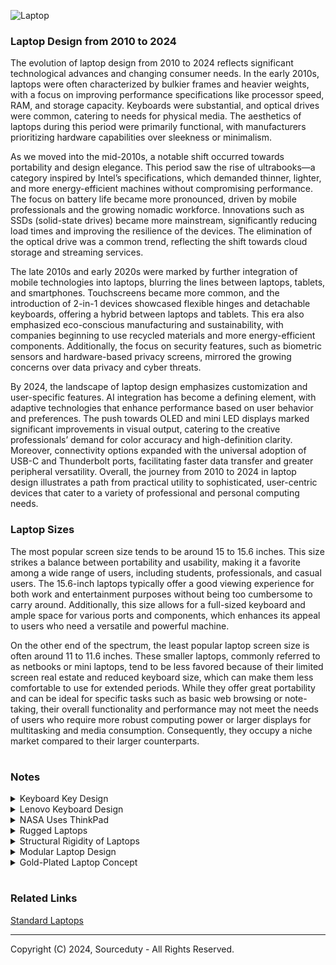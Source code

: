 ![Laptop](https://github.com/sourceduty/Laptop_Design/assets/123030236/5975e1ef-3607-4d45-b706-575d3ab6e89c)

### Laptop Design from 2010 to 2024

The evolution of laptop design from 2010 to 2024 reflects significant technological advances and changing consumer needs. In the early 2010s, laptops were often characterized by bulkier frames and heavier weights, with a focus on improving performance specifications like processor speed, RAM, and storage capacity. Keyboards were substantial, and optical drives were common, catering to needs for physical media. The aesthetics of laptops during this period were primarily functional, with manufacturers prioritizing hardware capabilities over sleekness or minimalism.

As we moved into the mid-2010s, a notable shift occurred towards portability and design elegance. This period saw the rise of ultrabooks—a category inspired by Intel’s specifications, which demanded thinner, lighter, and more energy-efficient machines without compromising performance. The focus on battery life became more pronounced, driven by mobile professionals and the growing nomadic workforce. Innovations such as SSDs (solid-state drives) became more mainstream, significantly reducing load times and improving the resilience of the devices. The elimination of the optical drive was a common trend, reflecting the shift towards cloud storage and streaming services.

The late 2010s and early 2020s were marked by further integration of mobile technologies into laptops, blurring the lines between laptops, tablets, and smartphones. Touchscreens became more common, and the introduction of 2-in-1 devices showcased flexible hinges and detachable keyboards, offering a hybrid between laptops and tablets. This era also emphasized eco-conscious manufacturing and sustainability, with companies beginning to use recycled materials and more energy-efficient components. Additionally, the focus on security features, such as biometric sensors and hardware-based privacy screens, mirrored the growing concerns over data privacy and cyber threats.

By 2024, the landscape of laptop design emphasizes customization and user-specific features. AI integration has become a defining element, with adaptive technologies that enhance performance based on user behavior and preferences. The push towards OLED and mini LED displays marked significant improvements in visual output, catering to the creative professionals’ demand for color accuracy and high-definition clarity. Moreover, connectivity options expanded with the universal adoption of USB-C and Thunderbolt ports, facilitating faster data transfer and greater peripheral versatility. Overall, the journey from 2010 to 2024 in laptop design illustrates a path from practical utility to sophisticated, user-centric devices that cater to a variety of professional and personal computing needs.

### Laptop Sizes

The most popular screen size tends to be around 15 to 15.6 inches. This size strikes a balance between portability and usability, making it a favorite among a wide range of users, including students, professionals, and casual users. The 15.6-inch laptops typically offer a good viewing experience for both work and entertainment purposes without being too cumbersome to carry around. Additionally, this size allows for a full-sized keyboard and ample space for various ports and components, which enhances its appeal to users who need a versatile and powerful machine.

On the other end of the spectrum, the least popular laptop screen size is often around 11 to 11.6 inches. These smaller laptops, commonly referred to as netbooks or mini laptops, tend to be less favored because of their limited screen real estate and reduced keyboard size, which can make them less comfortable to use for extended periods. While they offer great portability and can be ideal for specific tasks such as basic web browsing or note-taking, their overall functionality and performance may not meet the needs of users who require more robust computing power or larger displays for multitasking and media consumption. Consequently, they occupy a niche market compared to their larger counterparts.

#
### Notes

<details><summary>Keyboard Key Design</summary>
<br>

![Keyboards](https://github.com/sourceduty/Laptop_Design/assets/123030236/66da29cb-fc42-45d8-838f-d90f64671b42)

#
#### Keyboard Keycap Types

Chiclet: Flat, square or rectangular keys with rounded corners, common in laptops and low-profile keyboards.

Membrane/Rubber Dome: Uses a rubber dome that collapses to complete the circuit, not mechanical.

Scissor-Switch: Uses a scissor mechanism for more stable and responsive key press, often in laptops.

Topre: Hybrid switch combining mechanical and rubber dome elements, known for tactile feedback.

Buckling Spring: Uses a spring that buckles under pressure, creating tactile and audible click, famous in IBM Model M keyboards.

Alps: Mechanical switches known for distinctive tactile and clicky feel, various types like SKCM (clicky) and SKCL (linear).

Cherry MX: Popular mechanical switches with color-coded versions indicating different characteristics:
   - Cherry MX Blue: Clicky and tactile
   - Cherry MX Brown: Tactile but not clicky
   - Cherry MX Red: Linear and light
   - Cherry MX Black: Linear and heavy
   - Cherry MX Green: Clicky and heavy
   - Cherry MX Clear: Tactile and medium
     
Kailh: Similar to Cherry MX switches, includes clicky, tactile, and linear versions.

Gateron: Known for smoother keystrokes compared to Cherry MX, includes Blue (clicky), Brown (tactile), and Red (linear).

Romer-G: Developed by Logitech, known for shorter actuation distance and durability.

Optical: Uses light to detect key presses, offering faster response times and increased durability.

Hall Effect: Uses a magnetic field to detect key presses, known for high durability and smooth key presses.

#
#### Keycap Pitch

Key pitch refers to the distance between the centers of two adjacent keys on a keyboard or keypad. It is a crucial factor in the design and usability of keyboards, affecting both comfort and typing speed. Standard key pitches vary depending on the type of keyboard; for instance, full-sized keyboards typically have a key pitch of around 18-20 millimeters. This spacing is designed to accommodate the average finger width, allowing for accurate and comfortable typing. When the key pitch is too small, users may experience increased typing errors and discomfort due to the cramped spacing, while a larger key pitch can lead to a slower typing speed as fingers have to travel further between keys.

In the context of musical keyboards, key pitch also plays a significant role. Here, it refers to the spacing between adjacent keys, which is standardized to ensure consistent playability across different instruments. For instance, the key pitch on a piano is about 23.5 millimeters for white keys and around 13.7 millimeters for black keys. This standardized spacing allows musicians to easily transition between different keyboards without having to adjust their playing technique. The consistency in key pitch ensures that the tactile feedback and reachability of keys remain uniform, facilitating better performance and reducing the likelihood of errors during play.

#
#### Key Gap Sizes

Key gap sizes refer to the spaces between individual keys on a keyboard. These gaps are crucial for preventing accidental key presses, enhancing the tactile feedback, and improving overall typing accuracy. On most computer keyboards, the key gaps are designed to be just wide enough to distinguish between keys but not so wide that they reduce typing efficiency. A typical key gap on a standard keyboard is about 1.5-4 millimeters. This spacing helps users to feel each key distinctly, thereby minimizing the chances of pressing multiple keys simultaneously, which can lead to typing errors.

In musical keyboards, key gap sizes also hold significance, particularly for touch and playability. The gaps between the keys on a piano, for instance, allow musicians to feel their way across the keyboard without needing to constantly look at their hands. This tactile feedback is essential for playing complex pieces that require rapid finger movements. The consistency in gap sizes across different musical keyboards ensures that musicians can perform seamlessly regardless of the instrument they are using. Proper key gap sizes are essential in both types of keyboards to maintain a balance between speed, accuracy, and comfort.

<br>
</details>
<details><summary>Lenovo Keyboard Design</summary>
<br>

#
### Lenovo Keyboard Design

![Lenovo Thinkpad](https://github.com/sourceduty/Laptop_Design/assets/123030236/a8cb5d4e-3eca-4f0f-8204-503e5aac2d98)

Lenovo ThinkPad laptops are noted for their distinctive keyboard design, featuring slightly concave keys that are designed to fit the fingertips and spaced to minimize typing errors. The keys offer a deeper travel than many competitors, which can be satisfying for frequent typists but might require some adjustment for those accustomed to shallower keyboards. This key design is intended to reduce fatigue during long typing sessions, though it might feel bulky to some users.

The key gap size for Lenovo ThinkPad laptops generally refers to the distance between the keys on the keyboard. This gap can vary slightly between different models, but it typically ranges from about 1.5 mm to 3 mm. If you need the exact gap size for a specific model, it would be best to refer to the product specifications or user manual for that model.

Compared to other laptop brands such as Dell’s XPS series or Apple’s MacBook series, which utilize flatter, chiclet-style keys, the ThinkPad's rounded keys and noticeable spacing can be a drawback for users seeking a sleeker, more modern aesthetic. These laptops often have less tactile keyboards with shorter travel, catering to a preference for compactness over typing comfort. The robust build of ThinkPad keyboards, while durable, adds to the overall weight and thickness of the laptops, which might be a disadvantage for users prioritizing portability.

Moreover, the presence of the TrackPoint or pointing stick in the middle of the ThinkPad keyboard is a unique feature that can affect the overall layout and might not appeal to everyone. While it allows for convenient pointer control without moving hands away from the keyboard, it requires a learning curve and can be seen as a redundancy with the touchpad, complicating the user experience. Additionally, the firm feedback and stiffness of the keys, although beneficial for accurate typing, may initially feel less comfortable for users transitioning from softer, quieter keyboards.

<br>
</details>
<details><summary>NASA Uses ThinkPad</summary>
<br>

#
### NASA Uses ThinkPad

![ISS](https://github.com/sourceduty/Laptop_Design/assets/123030236/57ca4ff6-920f-49f8-bb62-b320ed85dc2b)

NASA primarily uses ThinkPad laptops. ThinkPad is a brand of laptop computers originally developed by IBM and now manufactured and sold by Lenovo. The combination of durability, reliability, security, customization options, and compatibility makes ThinkPad laptops a preferred choice for NASA and similar organizations.

<br>
</details>
<details><summary>Rugged Laptops</summary>
<br>

#
### Rugged Laptops

![Rugged Laptop](https://github.com/sourceduty/Laptop_Design/assets/123030236/64a55de0-7f4f-4ef5-aa97-cafe5d109d28)

Rugged laptops are specifically designed to withstand harsh conditions and physical challenges that would typically compromise or damage standard laptops. Unlike normal laptops, which are optimized primarily for performance and aesthetic appeal in relatively safe and controlled environments, rugged laptops are built with durability at the forefront. They often feature reinforced frames, shock-resistant hard drives, and water-resistant keyboards, making them ideal for use in extreme environments such as construction sites, military operations, and outdoor scientific research. The robust construction ensures that they can endure drops, vibrations, and exposure to elements like dust and moisture, which might otherwise lead to system failures in conventional laptops.

However, the enhanced durability of rugged laptops comes with certain trade-offs. One significant drawback is their increased weight and bulk compared to standard laptops. The protective measures necessary to fortify rugged laptops—such as thicker casings and heavier materials—add to their overall size and weight, making them less portable and more cumbersome to handle in everyday situations. Additionally, these laptops often have lower performance specifications than their non-rugged counterparts. Manufacturers sometimes prioritize the hardware’s ability to survive tough conditions over top-tier processing power or graphics capabilities, which might be a downside for users requiring high-performance computing.

Despite these drawbacks, the benefits of rugged laptops are compelling for specific user groups. They are particularly advantageous for professionals who work in environments where exposure to rough conditions is a regular occurrence. For instance, field researchers, construction managers, and military personnel can rely on rugged laptops to maintain functionality in situations where traditional laptops would fail.

<br>
</details>
<details><summary>Structural Rigidity of Laptops</summary>
<br>

#
### Structural Rigidity of Laptops

ThinkPad laptops, primarily aimed at business professionals, are renowned for their durability, largely due to the use of strong materials like magnesium alloy and carbon fiber. These materials not only provide structural rigidity but also enhance resistance to mechanical impacts. In contrast, some cheaper ASUS laptops prioritize cost reduction and tend to use more plastic in their construction, which, while cost-effective, is less durable and more prone to flexing and damage.

The design of ThinkPad laptops often includes additional features such as internal frames or roll-cages that distribute stress and protect internal components, coupled with robust hinge designs built for frequent use. On the other hand, more affordable ASUS models may lack such comprehensive structural supports and use simpler hinge designs, making them more susceptible to physical damage from everyday use.

Moreover, ThinkPad models typically undergo rigorous testing based on military standards (MIL-STD) to ensure durability under extreme conditions, which is a testament to their reliability. In contrast, cheaper laptops from ASUS might not undergo such stringent testing, focusing instead on basic functionality and reliability for standard consumer usage. This approach allows these laptops to meet the needs of casual users at a lower price point but at the expense of reduced overall toughness.

<br>
</details>
<details><summary>Modular Laptop Design</summary>
<br>

![Modular Laptop](https://github.com/sourceduty/Laptop_Design/assets/123030236/03086bb3-1c30-4983-8a23-6051138444ab)

Modular design is a design approach that structures a system as a collection of distinct, interchangeable components, each serving a unique function. This philosophy allows for easier assembly, troubleshooting, upgrades, and customization, as individual modules can be developed, tested, and used independently before being integrated into the overall system. For instance, in the field of consumer electronics, smartphones and laptops often employ modular design principles, enabling users to upgrade certain components like memory or battery without needing to replace the entire device. In architecture, modular design is epitomized by prefabricated buildings where sections are constructed off-site and then assembled on location, offering significant time and cost savings.

In contrast, integrated design refers to systems where components are so closely interconnected that they cannot be separated or modified without affecting the entire system. This approach can lead to optimized performance and efficiency, as every part of the system is designed to work together seamlessly from the outset. However, this can also result in challenges related to repair and upgrades, as a single failure might necessitate the replacement of an entire system rather than just a single component. For example, in many modern consumer gadgets, such as certain smartphones or tablets, the integration of components into a single, compact unit offers sleekness and user-friendliness but at the cost of reparability and upgradability. Thus, while integrated design can lead to highly refined products, it may also pose limitations in terms of flexibility and longevity.

#
#### Modular Laptop Business and Industry Simulation

Modular Laptop Company:

Costs: The initial R&D and setup costs for a modular laptop company are significant, primarily due to the development and standardization of modular systems. These could range in the tens to hundreds of millions, depending on the scale and scope. Manufacturing costs per unit might be higher due to the specialized nature of the components and the need for quality assurance to ensure compatibility. Customer support and supply chain management also incur additional costs, given the complexity and variety of components required.

Prices: The base model of a modular laptop might be priced at a premium due to its customizable nature, starting above $1000 USD and going upwards depending on the components chosen. Individual components would also carry a premium, both to reflect their quality and the flexibility they offer to the consumer.

Revenue Estimates: Given the niche market and premium pricing, initial sales volumes may be lower than traditional laptops. However, the revenue per unit could be significantly higher due to the high base price and the ongoing sale of upgrade components. The company might see revenues starting in the lower millions in the initial years, with potential growth as the market for sustainable and customizable technology expands.

#
#### Traditional Laptop Company

Costs: Traditional laptop companies benefit from economies of scale, which significantly reduce manufacturing and R&D costs per unit. Initial investments might still be substantial, ranging from millions to billions, depending on the brand's size and market reach, but mass production techniques and established supply chains reduce overall costs.

Prices: Traditional laptops offer a wide price range, from budget models at around $300 USD to high-end models exceeding $2,000 USD. This pricing strategy allows them to cater to a broader market, from budget-conscious students to professionals seeking high-performance devices.

Revenue Estimates: With a broad market appeal and competitive pricing, traditional laptop companies can achieve higher sales volumes, potentially generating revenues in the billions annually. The revenue per unit might be lower than modular laptops, especially for budget and mid-range models, but this is offset by volume and market share.

In summary, the modular laptop company focuses on a niche market with a high-margin, low-volume approach, emphasizing customization and sustainability. The initial financial barrier is high due to R&D and the complexity of the supply chain, but it offers a unique value proposition that could command premium prices. In contrast, the traditional laptop company operates on a high-volume, lower-margin basis, with broader market appeal and established manufacturing efficiencies. The revenue potential is significant due to the volume, despite the lower margin per unit. These estimates provide a foundational understanding, but real-world variables such as market trends, consumer preferences, and economic factors could influence the actual outcomes.

#
#### Modular Laptop Industry Simulation

The industry model for modular laptops diverges significantly from that of traditional laptops, particularly in the areas of costs, pricing strategies, and revenue generation. 

In the modular laptop industry, initial R&D and design costs are higher due to the need for developing interchangeable components that can work seamlessly together. This involves creating standardized interfaces and ensuring compatibility across different modules. Production costs can also be elevated because of the smaller economies of scale for individual components and the complexity of managing a larger inventory of parts. However, these costs can be offset over time by the potential for reduced waste and more efficient upgrade cycles, as consumers may only need to replace specific modules rather than purchasing a new laptop entirely. 

Pricing for modular laptops often reflects the higher production and development costs, leading to a premium market positioning. Yet, this can be appealing to certain consumer segments who value customization and sustainability, allowing companies to capture a niche market willing to pay more for these features. Additionally, the modular design enables a unique revenue stream through the sale of individual modules for upgrades or replacements, potentially leading to a more consistent and long-term revenue flow as customers invest in new modules over time.

Conversely, the traditional laptop industry benefits from well-established supply chains and larger economies of scale, resulting in lower production costs. The streamlined manufacturing process of producing a single, integrated unit reduces complexity and inventory management expenses. These cost savings can be passed on to consumers, allowing for more competitive pricing in the broader market. The revenue model for traditional laptops is typically centered around the sale of the whole unit, with a focus on driving new purchases through periodic model updates that encourage consumers to replace their entire device.

In summary, while modular laptops present a higher cost structure and premium pricing strategy, they offer unique value propositions and revenue opportunities through customization and upgradability. Traditional laptops, on the other hand, leverage economies of scale and established processes to minimize costs, compete on price, and drive revenues through volume sales and regular refresh cycles.

#

The choice between modular and integrated laptop designs are significantly influenced by user experience, repairability, and performance. Modular laptops offer the advantage of customization and easy repairs, allowing users to upgrade components such as RAM, storage, or even the GPU in some cases, thereby extending the device's lifespan and adapting to evolving user needs. This approach aligns well with environmentally conscious consumers and tech enthusiasts who value the ability to tweak their hardware. On the other hand, laptops with an integrated design often boast a slimmer profile, lighter weight, and potentially higher performance due to the optimization of components to work seamlessly together. However, this comes at the cost of repairability and upgradeability, potentially leading to a shorter lifecycle and higher long-term costs for consumers. Thus, the choice between modular and integrated designs in laptops hinges on prioritizing either flexibility and sustainability or sleekness and optimized performance.

<br>
</details>
<details><summary>Gold-Plated Laptop Concept</summary>
<br>

![Gold-Plated](https://github.com/sourceduty/Laptop_Design/assets/123030236/75be1259-5846-44b1-ae8e-3e77aec2ff23)

#
#### Base Cost of the Gaming Laptop:

- High-end gaming laptops typically range from $1,500 to $3,000 or more depending on the specifications (CPU, GPU, RAM, storage, etc.).

#
#### Gold Plating Cost:

- Gold plating typically costs around $50 to $150 per square inch. The exact cost can vary based on the thickness of the gold layer and the complexity of the plating process.
- Assuming a laptop surface area of approximately 200 square inches (this is a rough estimate, actual area can vary), the cost of gold plating could be significant. For example, at $100 per square inch, the cost would be:
  200 square inches * $100 per square inch = $20,000.

#
#### Customization and Labor Costs:

- Customizing a laptop with gold plating would require specialized labor, which can add to the cost. This can include disassembly, plating, and reassembly.
- Labor costs could range from a few hundred to a few thousand dollars depending on the complexity and location.

#
#### Other Customization Options:

- Additional custom features like engraved designs, custom lighting, or unique software installations can also add to the cost.

#
#### Estimated Total Cost:

- Base Laptop Cost: $2,000 (mid-range high-end gaming laptop)
- Gold Plating: $20,000
- Customization and Labor: $1,000

#### Total Estimated Cost: $23,000 USD

<br>
</details>

#
### Related Links

[Standard Laptops](https://github.com/sourceduty/Standard_Laptops)

***
Copyright (C) 2024, Sourceduty - All Rights Reserved.

